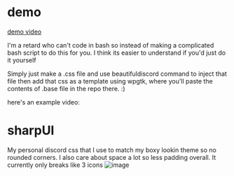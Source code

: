 # demo
[demo video](https://github.com/beats-exe/wpgtk-discord/assets/31421575/2b3df24c-3eac-4277-897e-636ca1fe443f)

I'm a retard who can't code in bash so instead of making a complicated bash script to do this for you. I think its easier to understand if you'd just do it yourself

Simply just make a .css file and use beautifuldiscord command to inject that file then add that css as a template using wpgtk, where you'll paste the contents of .base file in the repo there. :)

here's an example video:

[](https://github.com/beats-exe/wpgtk-discord/assets/31421575/f6a6a4e1-561c-44f0-a1c4-86b094a52170)

# sharpUI
My personal discord css that I use to match my boxy lookin theme so no rounded corners. I also care about space a lot so less padding overall. It currently only breaks like 3 icons
![image](https://github.com/beats-exe/wpgtk-discord/assets/31421575/33fb0d51-b66e-457d-b5a1-28a071ef0b50)
